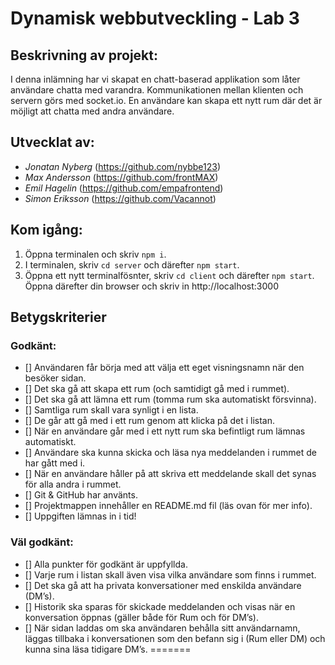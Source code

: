 # Dynamisk webbutveckling - Lab 3

## Beskrivning av projekt:
I denna inlämning har vi skapat en chatt-baserad applikation som låter användare chatta med varandra. Kommunikationen mellan klienten och servern görs med socket.io.
En användare kan skapa ett nytt rum där det är möjligt att chatta med andra användare.

## Utvecklat av:
* *Jonatan Nyberg* (https://github.com/nybbe123) 
* *Max Andersson* (https://github.com/frontMAX)
* *Emil Hagelin* (https://github.com/empafrontend)
* *Simon Eriksson* (https://github.com/Vacannot)

## Kom igång:
1. Öppna terminalen och skriv `npm i`.
2. I terminalen, skriv `cd server` och därefter `npm start`.
3. Öppna ett nytt terminalfösnter, skriv `cd client` och därefter `npm start`.
Öppna därefter din browser och skriv in http://localhost:3000

## Betygskriterier
### Godkänt:
- [] Användaren får börja med att välja ett eget visningsnamn när den besöker sidan.
- [] Det ska gå att skapa ett rum (och samtidigt gå med i rummet).
- [] Det ska gå att lämna ett rum (tomma rum ska automatiskt försvinna).
- [] Samtliga rum skall vara synligt i en lista.
- [] De går att gå med i ett rum genom att klicka på det i listan.
- [] När en användare går med i ett nytt rum ska befintligt rum lämnas automatiskt.
- [] Användare ska kunna skicka och läsa nya meddelanden i rummet de har gått med i.
- [] När en användare håller på att skriva ett meddelande skall det synas för alla andra i rummet.
- [] Git & GitHub har använts.
- [] Projektmappen innehåller en README.md fil (läs ovan för mer info).
- [] Uppgiften lämnas in i tid!

### Väl godkänt:
- [] Alla punkter för godkänt är uppfyllda.
- [] Varje rum i listan skall även visa vilka användare som finns i rummet.
- [] Det ska gå att ha privata konversationer med enskilda användare (DM’s).
- [] Historik ska sparas för skickade meddelanden och visas när en konversation öppnas (gäller både för Rum och för DM’s).
- [] När sidan laddas om ska användaren behålla sitt användarnamn, läggas tillbaka i konversationen som den befann sig i (Rum eller DM) och kunna sina läsa tidigare DM’s.
=======
